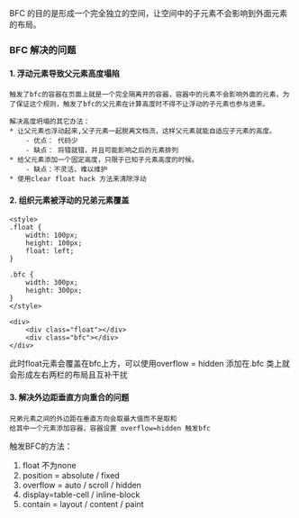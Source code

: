 BFC 的目的是形成一个完全独立的空间，让空间中的子元素不会影响到外面元素的布局。

### BFC 解决的问题

#### 1. 浮动元素导致父元素高度塌陷
	触发了bfc的容器在页面上就是一个完全隔离开的容器，容器中的元素不会影响外面的元素，为了保证这个规则，触发了bfc的父元素在计算高度时不得不让浮动的子元素也参与进来。

	解决高度坍塌的其它办法：
	* 让父元素也浮动起来,父子元素一起脱离文档流，这样父元素就能自适应子元素的高度。
		- 优点： 代码少
		- 缺点： 将错就错，并且可能影响之后的元素排列
	* 给父元素添加一个固定高度，只限于已知子元素高度的时候。
		- 缺点：不灵活，难以维护
	* 使用clear float hack 方法来清除浮动

#### 2. 组织元素被浮动的兄弟元素覆盖
```
<style>
.float {
	width: 100px;
	height: 100px;
	float: left;
}

.bfc {
	width: 300px;
	height: 300px;
}
</style>

<div>
	<div class="float"></div>
	<div class="bfc"></div>
</div>
```

此时float元素会覆盖在bfc上方，可以使用overflow = hidden 添加在.bfc 类上就会形成左右两栏的布局且互补干扰


#### 3. 解决外边距垂直方向重合的问题
	兄弟元素之间的外边距在垂直方向会取最大值而不是取和
	给其中一个元素添加容器，容器设置 overflow=hidden 触发bfc


触发BFC的方法：

1. float 不为none
2. position = absolute / fixed
3. overflow = auto / scroll / hidden
4. display=table-cell / inline-block
5. contain = layout / content / paint
